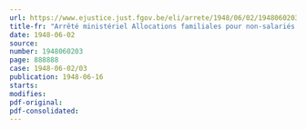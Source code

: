 ```yaml
---
url: https://www.ejustice.just.fgov.be/eli/arrete/1948/06/02/1948060203/justel
title-fr: "Arrêté ministériel Allocations familiales pour non-salariés. -Arrêté ministériel déterminant le montant de la gratification au-delà duquel l'apprenti cesse de pouvoir bénéficier des allocations familiales"
date: 1948-06-02
source:
number: 1948060203
page: 888888
case: 1948-06-02/03
publication: 1948-06-16
starts:
modifies:
pdf-original:
pdf-consolidated:
---
```


